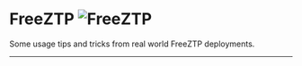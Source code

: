 # FreeZTP ![FreeZTP][logo]

Some usage tips and tricks from real world FreeZTP deployments.


-----------------------------------------
















[logo]: http://www.packetsar.com/wp-content/uploads/FreeZTP-100.png
